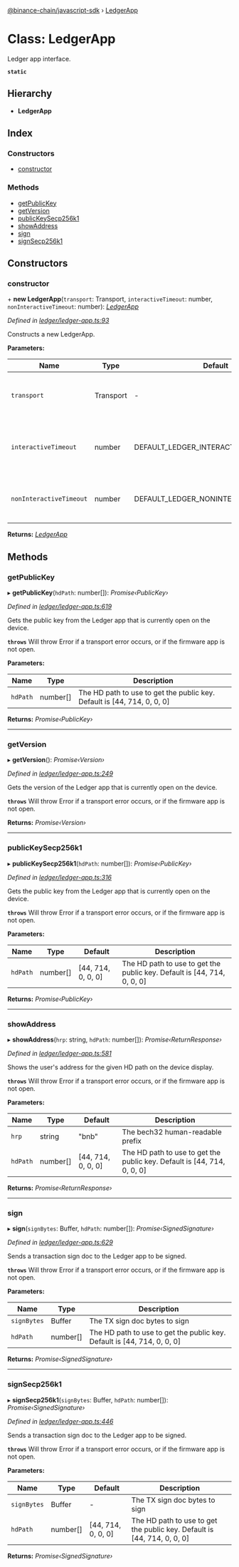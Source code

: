 [@binance-chain/javascript-sdk](../README.md) › [LedgerApp](ledgerapp.md)

# Class: LedgerApp

Ledger app interface.

**`static`** 

## Hierarchy

* **LedgerApp**

## Index

### Constructors

* [constructor](ledgerapp.md#constructor)

### Methods

* [getPublicKey](ledgerapp.md#getpublickey)
* [getVersion](ledgerapp.md#getversion)
* [publicKeySecp256k1](ledgerapp.md#publickeysecp256k1)
* [showAddress](ledgerapp.md#showaddress)
* [sign](ledgerapp.md#sign)
* [signSecp256k1](ledgerapp.md#signsecp256k1)

## Constructors

###  constructor

\+ **new LedgerApp**(`transport`: Transport, `interactiveTimeout`: number, `nonInteractiveTimeout`: number): *[LedgerApp](ledgerapp.md)*

*Defined in [ledger/ledger-app.ts:93](https://github.com/binance-chain/javascript-sdk/blob/6d6dd38/src/ledger/ledger-app.ts#L93)*

Constructs a new LedgerApp.

**Parameters:**

Name | Type | Default | Description |
------ | ------ | ------ | ------ |
`transport` | Transport | - | Ledger Transport, a subclass of ledgerjs Transport. |
`interactiveTimeout` | number | DEFAULT_LEDGER_INTERACTIVE_TIMEOUT | The interactive (user input) timeout in ms. Default 45s. |
`nonInteractiveTimeout` | number | DEFAULT_LEDGER_NONINTERACTIVE_TIMEOUT | The non-interactive timeout in ms. Default 3s.  |

**Returns:** *[LedgerApp](ledgerapp.md)*

## Methods

###  getPublicKey

▸ **getPublicKey**(`hdPath`: number[]): *Promise‹PublicKey›*

*Defined in [ledger/ledger-app.ts:619](https://github.com/binance-chain/javascript-sdk/blob/6d6dd38/src/ledger/ledger-app.ts#L619)*

Gets the public key from the Ledger app that is currently open on the device.

**`throws`** Will throw Error if a transport error occurs, or if the firmware app is not open.

**Parameters:**

Name | Type | Description |
------ | ------ | ------ |
`hdPath` | number[] | The HD path to use to get the public key. Default is [44, 714, 0, 0, 0] |

**Returns:** *Promise‹PublicKey›*

___

###  getVersion

▸ **getVersion**(): *Promise‹Version›*

*Defined in [ledger/ledger-app.ts:249](https://github.com/binance-chain/javascript-sdk/blob/6d6dd38/src/ledger/ledger-app.ts#L249)*

Gets the version of the Ledger app that is currently open on the device.

**`throws`** Will throw Error if a transport error occurs, or if the firmware app is not open.

**Returns:** *Promise‹Version›*

___

###  publicKeySecp256k1

▸ **publicKeySecp256k1**(`hdPath`: number[]): *Promise‹PublicKey›*

*Defined in [ledger/ledger-app.ts:316](https://github.com/binance-chain/javascript-sdk/blob/6d6dd38/src/ledger/ledger-app.ts#L316)*

Gets the public key from the Ledger app that is currently open on the device.

**`throws`** Will throw Error if a transport error occurs, or if the firmware app is not open.

**Parameters:**

Name | Type | Default | Description |
------ | ------ | ------ | ------ |
`hdPath` | number[] | [44, 714, 0, 0, 0] | The HD path to use to get the public key. Default is [44, 714, 0, 0, 0] |

**Returns:** *Promise‹PublicKey›*

___

###  showAddress

▸ **showAddress**(`hrp`: string, `hdPath`: number[]): *Promise‹ReturnResponse›*

*Defined in [ledger/ledger-app.ts:581](https://github.com/binance-chain/javascript-sdk/blob/6d6dd38/src/ledger/ledger-app.ts#L581)*

Shows the user's address for the given HD path on the device display.

**`throws`** Will throw Error if a transport error occurs, or if the firmware app is not open.

**Parameters:**

Name | Type | Default | Description |
------ | ------ | ------ | ------ |
`hrp` | string | "bnb" | The bech32 human-readable prefix |
`hdPath` | number[] | [44, 714, 0, 0, 0] | The HD path to use to get the public key. Default is [44, 714, 0, 0, 0] |

**Returns:** *Promise‹ReturnResponse›*

___

###  sign

▸ **sign**(`signBytes`: Buffer, `hdPath`: number[]): *Promise‹SignedSignature›*

*Defined in [ledger/ledger-app.ts:629](https://github.com/binance-chain/javascript-sdk/blob/6d6dd38/src/ledger/ledger-app.ts#L629)*

Sends a transaction sign doc to the Ledger app to be signed.

**`throws`** Will throw Error if a transport error occurs, or if the firmware app is not open.

**Parameters:**

Name | Type | Description |
------ | ------ | ------ |
`signBytes` | Buffer | The TX sign doc bytes to sign |
`hdPath` | number[] | The HD path to use to get the public key. Default is [44, 714, 0, 0, 0] |

**Returns:** *Promise‹SignedSignature›*

___

###  signSecp256k1

▸ **signSecp256k1**(`signBytes`: Buffer, `hdPath`: number[]): *Promise‹SignedSignature›*

*Defined in [ledger/ledger-app.ts:446](https://github.com/binance-chain/javascript-sdk/blob/6d6dd38/src/ledger/ledger-app.ts#L446)*

Sends a transaction sign doc to the Ledger app to be signed.

**`throws`** Will throw Error if a transport error occurs, or if the firmware app is not open.

**Parameters:**

Name | Type | Default | Description |
------ | ------ | ------ | ------ |
`signBytes` | Buffer | - | The TX sign doc bytes to sign |
`hdPath` | number[] | [44, 714, 0, 0, 0] | The HD path to use to get the public key. Default is [44, 714, 0, 0, 0] |

**Returns:** *Promise‹SignedSignature›*
